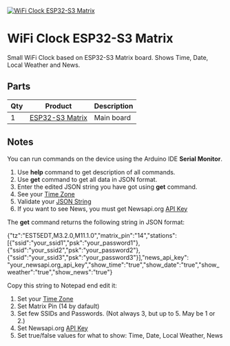 [![WiFi Clock ESP32-S3 Matrix](http://img.youtube.com/vi/gyAnZwDX77I/0.jpg)](https://youtu.be/gyAnZwDX77I "WiFi Clock ESP32-S3 Matrix")

# WiFi Clock ESP32-S3 Matrix
Small WiFi Clock based on ESP32-S3 Matrix board.
Shows Time, Date, Local Weather and News.

## Parts
| Qty | Product | Description               |
| --- | ---- |---------------------------|
|1 | [ESP32-S3 Matrix](https://www.aliexpress.com/item/1005006997616303.html?spm=a2g0o.best.moretolove.18.23a12c25H9U6di&pdp_npi=4%40dis%21ILS%21%E2%82%AA45.24%21%E2%82%AA41.81%21%21%21%21%21%40213ba0c517360067943534845e2d02%2112000038992334785%21btf%21%21%21&_gl=1*19va6ew*_gcl_aw*R0NMLjE3MzU5OTQxODMuQ2p3S0NBaUExZU83QmhBVEVpd0FtMEVlLUdtMFl5U1o0Q1RiV2pZVDFmTGQ5cDllZXktc1ZWaFRMMnJlRHRMam9kaXdyUEY4TWxZN1Rob0NxSHNRQXZEX0J3RQ..*_gcl_dc*R0NMLjE3MzU5OTQxODMuQ2p3S0NBaUExZU83QmhBVEVpd0FtMEVlLUdtMFl5U1o0Q1RiV2pZVDFmTGQ5cDllZXktc1ZWaFRMMnJlRHRMam9kaXdyUEY4TWxZN1Rob0NxSHNRQXZEX0J3RQ..*_gcl_au*MTUxMjMzMjUyNC4xNzMwNTUxNTU3*_ga*MTY3ODkxNjExNC4xNzEwMDEwMzU5*_ga_VED1YSGNC7*MTczNjAwNjc5NC4xMDguMC4xNzM2MDA2Nzk0LjYwLjAuMA..) | Main board                |

## Notes
You can run commands on the device using the Arduino IDE **Serial Monitor**.
1. Use **help** command to get description of all commands.
2. Use **get** command to get all data in JSON format.
3. Enter the edited JSON string you have got using **get** command.
4. See your [Time Zone](https://github.com/esp8266/Arduino/blob/master/cores/esp8266/TZ.h)
5. Validate your [JSON String](https://jsonlint.com)
6. If you want to see News, you must get Newsapi.org [API Key](https://newsapi.org)

The **get** command returns the following string in JSON format:

{"tz":"EST5EDT,M3.2.0,M11.1.0","matrix_pin":"14","stations":[{"ssid":"your_ssid1","psk":"your_password1"},{"ssid":"your_ssid2","psk":"your_password2"},{"ssid":"your_ssid3","psk":"your_password3"}],"news_api_key": "your_newsapi.org_api_key","show_time":"true","show_date":"true","show_weather":"true","show_news":"true"}

Copy this string to Notepad end edit it:
1. Set your [Time Zone](https://github.com/esp8266/Arduino/blob/master/cores/esp8266/TZ.h)
2. Set Matrix Pin (14 by dafault)
3. Set few SSIDs and Passwords. (Not always 3, but up to 5. May be 1 or 2.)
4. Set Newsapi.org [API Key](https://newsapi.org)
5. Set true/false values for what to show: Time, Date, Local Weather, News
